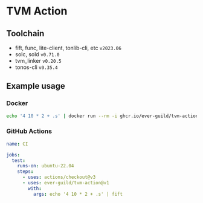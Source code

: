 # TVM Action

## Toolchain

- fift, func, lite-client, tonlib-cli, etc `v2023.06`
- solc, sold `v0.71.0`
- tvm_linker `v0.20.5`
- tonos-cli `v0.35.4`

## Example usage

### Docker

```bash
echo '4 10 * 2 + .s' | docker run --rm -i ghcr.io/ever-guild/tvm-action fift
```

### GitHub Actions

```yaml
name: CI

jobs:
  test:
    runs-on: ubuntu-22.04
    steps:
      - uses: actions/checkout@v3
      - uses: ever-guild/tvm-action@v1
        with:
          args: echo '4 10 * 2 + .s' | fift
```
